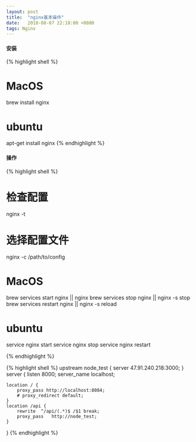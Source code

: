 ```yaml
---
layout: post
title:  "nginx基本操作"
date:   2018-08-07 22:18:00 +0800
tags: Nginx
---
```


#### 安装
{% highlight shell %}
# MacOS
brew install nginx
# ubuntu
apt-get install nginx
{% endhighlight %}

#### 操作
{% highlight shell %}
# 检查配置
nginx -t
# 选择配置文件
nginx -c /path/to/config
# MacOS
brew services start nginx || nginx
brew services stop nginx || nginx -s stop
brew services restart nginx || nginx -s reload
# ubuntu
service nginx start
service nginx stop
service nginx restart

{% endhighlight %}


{% highlight shell %}
upstream node_test {
    server 47.91.240.218:3000;
}
server {
    listen       8000;
    server_name localhost;

    location / {
        proxy_pass http://localhost:8084;
        # proxy_redirect default;
    }
    location /api {
        rewrite  ^/api/(.*)$ /$1 break;
        proxy_pass   http://node_test;
    }
}
{% endhighlight %}
